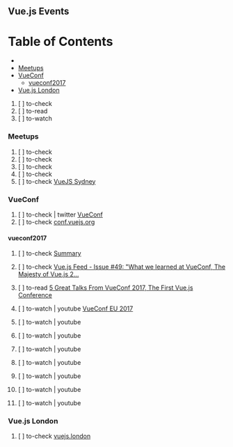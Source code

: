 ## Vue.js Events

# Table of Contents
<!-- MarkdownTOC depth=4 -->
  - [](#)
  - [Meetups](#meetups)
  - [VueConf](#vueconf)
    - [vueconf2017](#vueconf2017)
  - [Vue.js London](#vuejs-london)
<!-- /MarkdownTOC -->

  1. [ ] to-check []()
  1. [ ] to-read []()
  1. [ ] to-watch []()

### Meetups

  1. [ ] to-check []()
  1. [ ] to-check []()
  1. [ ] to-check []()
  1. [ ] to-check []()
  1. [ ] to-check [VueJS Sydney](https://www.meetup.com/vue-sydney/)

### VueConf

  1. [ ] to-check | twitter [VueConf](https://twitter.com/VueConf)
  1. [ ] to-check [conf.vuejs.org](http://conf.vuejs.org/)

#### vueconf2017

  1. [ ] to-check [Summary](https://conf.vuejs.org/summary/)

  1. [ ] to-check [Vue.js Feed - Issue #49: "What we learned at VueConf, The Majesty of Vue.js 2... ](https://www.getrevue.co/profile/vuejs-news/issues/vue-js-feed-issue-49-what-we-learned-at-vueconf-the-majesty-of-vue-js-2-100-complete-moving-vue-js-chat-to-discord-voten-goes-open-source-and-much-more-about-vue-js-64158)

  1. [ ] to-read [5 Great Talks From VueConf 2017, The First Vue.js Conference](https://vuejsdevelopers.com/2017/06/25/vue-conf-2017/)

  1. [ ] to-watch | youtube [VueConf EU 2017](https://www.youtube.com/channel/UC9dJjbYeXjirDYYVfUD3bSw)
  1. [ ] to-watch | youtube []()
  1. [ ] to-watch | youtube []()
  1. [ ] to-watch | youtube []()
  1. [ ] to-watch | youtube []()
  1. [ ] to-watch | youtube []()
  1. [ ] to-watch | youtube []()
  1. [ ] to-watch | youtube []()

### Vue.js London

  1. [ ] to-check [vuejs.london](http://vuejs.london/)

